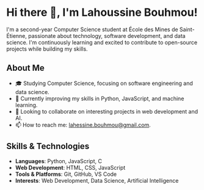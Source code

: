 # Hi there 👋, I'm Lahoussine Bouhmou!

I'm a second-year Computer Science student at École des Mines de Saint-Étienne, passionate about technology, software development, and data science. I'm continuously learning and excited to contribute to open-source projects while building my skills.

## About Me

- 🎓 Studying Computer Science, focusing on software engineering and data science.
- 🌱 Currently improving my skills in Python, JavaScript, and machine learning.
- 👯 Looking to collaborate on interesting projects in web development and AI.
- 📫 How to reach me: [lahessine.bouhmou@gmail.com](mailto:lahessine.bouhmou@gmail.com).

## Skills & Technologies

- **Languages**: Python, JavaScript, C
- **Web Development**: HTML, CSS, JavaScript
- **Tools & Platforms**: Git, GitHub, VS Code
- **Interests**: Web Development, Data Science, Artificial Intelligence

